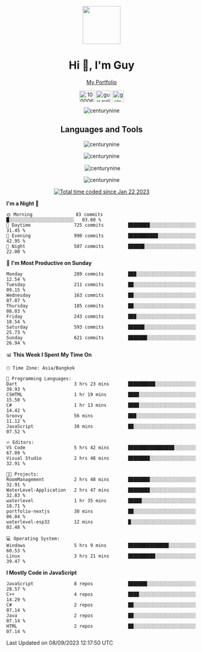 
<p align="center"><a href="https://portfolio-nextjs-puce-omega.vercel.app/" traget="_blank"> <img src="https://user-images.githubusercontent.com/109062980/213915698-3e79c409-24f8-4471-a5f8-e7a842ad3a0a.gif" width="100" /> </a></p>
 
<h1 align="center">Hi 👋, I'm Guy</h1>
<p align="center"><a href="https://portfolio-nextjs-puce-omega.vercel.app/" traget="_blank"> My Portfolio </a></p>

<p align="center">
<a href="https://fb.com/100006608053988" target="blank"><img align="center" src="https://raw.githubusercontent.com/rahuldkjain/github-profile-readme-generator/master/src/images/icons/Social/facebook.svg" alt="100006608053988" height="30" width="40" /></a>
<a href="https://instagram.com/guy.xvii" target="blank"><img align="center" src="https://raw.githubusercontent.com/rahuldkjain/github-profile-readme-generator/master/src/images/icons/Social/instagram.svg" alt="guy.xvii" height="30" width="40" /></a>
<a href="mailto:lowlifeix@gmail.com" target="blank"><img align="center" src="https://user-images.githubusercontent.com/109062980/226533395-e26b601f-4b8f-456f-affd-55dc944b4149.png" alt="guy.xvii" height="30" width="30" /></a>
 
</p>

<p align="center"> <img src="https://komarev.com/ghpvc/?username=centurynine&label=Profile%20views&color=0e75b6&style=for-the-badge" alt="centurynine" /> </p>

<h2 align="center">Languages and Tools</h3>

<!-- https://skillicons.dev/ -->
<p align="center">
<img src="https://skillicons.dev/icons?i=react,nodejs,tailwind,mongodb,html,css,js,bootstrap,jquery,cloudflare,php,java,cpp,py,dart,flutter,firebase,androidstudio,git,github,linux,mysql,postman,nginx,express" alt="centurynine" /> 
</p>
 
<p align="center"><img align="center" src="https://github-readme-stats-sigma-five.vercel.app/api/top-langs?username=centurynine&show_icons=true&locale=en&layout=compact&theme=" alt="centurynine" /></p>

<p align="center">&nbsp;<img align="center" src="https://github-readme-stats-sigma-five.vercel.app/api?username=centurynine&show_icons=true&locale=en&theme=" alt="centurynine" /></p>

<p align="center"><img align="center" src="https://github-readme-streak-stats.herokuapp.com/?user=centurynine&theme=" alt="centurynine" /></p>
<p align="center">
<a href="https://wakatime.com/@9ded98d1-6308-4a11-a75a-63f31fdc4e7a"><img src="https://wakatime.com/badge/user/9ded98d1-6308-4a11-a75a-63f31fdc4e7a.svg" alt="Total time coded since Jan 22 2023" /></a>
  
<!--START_SECTION:waka-->
**I'm a Night 🦉** 

```text
🌞 Morning                83 commits          █░░░░░░░░░░░░░░░░░░░░░░░░   03.60 % 
🌆 Daytime                725 commits         ████████░░░░░░░░░░░░░░░░░   31.45 % 
🌃 Evening                990 commits         ███████████░░░░░░░░░░░░░░   42.95 % 
🌙 Night                  507 commits         ██████░░░░░░░░░░░░░░░░░░░   22.00 % 
```
📅 **I'm Most Productive on Sunday** 

```text
Monday                   289 commits         ███░░░░░░░░░░░░░░░░░░░░░░   12.54 % 
Tuesday                  211 commits         ██░░░░░░░░░░░░░░░░░░░░░░░   09.15 % 
Wednesday                163 commits         ██░░░░░░░░░░░░░░░░░░░░░░░   07.07 % 
Thursday                 185 commits         ██░░░░░░░░░░░░░░░░░░░░░░░   08.03 % 
Friday                   243 commits         ███░░░░░░░░░░░░░░░░░░░░░░   10.54 % 
Saturday                 593 commits         ██████░░░░░░░░░░░░░░░░░░░   25.73 % 
Sunday                   621 commits         ███████░░░░░░░░░░░░░░░░░░   26.94 % 
```


📊 **This Week I Spent My Time On** 

```text
🕑︎ Time Zone: Asia/Bangkok

💬 Programming Languages: 
Dart                     3 hrs 23 mins       ██████████░░░░░░░░░░░░░░░   39.93 % 
CSHTML                   1 hr 19 mins        ████░░░░░░░░░░░░░░░░░░░░░   15.50 % 
C#                       1 hr 13 mins        ████░░░░░░░░░░░░░░░░░░░░░   14.42 % 
Groovy                   56 mins             ███░░░░░░░░░░░░░░░░░░░░░░   11.12 % 
JavaScript               38 mins             ██░░░░░░░░░░░░░░░░░░░░░░░   07.52 % 

🔥 Editors: 
VS Code                  5 hrs 42 mins       █████████████████░░░░░░░░   67.09 % 
Visual Studio            2 hrs 48 mins       ████████░░░░░░░░░░░░░░░░░   32.91 % 

🐱‍💻 Projects: 
RoomManagement           2 hrs 48 mins       ████████░░░░░░░░░░░░░░░░░   32.91 % 
WaterLevel-Application   2 hrs 47 mins       ████████░░░░░░░░░░░░░░░░░   32.83 % 
waterlevel               1 hr 35 mins        █████░░░░░░░░░░░░░░░░░░░░   18.71 % 
portfolio-nextjs         30 mins             ██░░░░░░░░░░░░░░░░░░░░░░░   06.04 % 
waterlevel-esp32         12 mins             █░░░░░░░░░░░░░░░░░░░░░░░░   02.48 % 

💻 Operating System: 
Windows                  5 hrs 9 mins        ███████████████░░░░░░░░░░   60.53 % 
Linux                    3 hrs 21 mins       ██████████░░░░░░░░░░░░░░░   39.47 % 
```

**I Mostly Code in JavaScript** 

```text
JavaScript               8 repos             ███████░░░░░░░░░░░░░░░░░░   28.57 % 
C++                      4 repos             ████░░░░░░░░░░░░░░░░░░░░░   14.29 % 
C#                       2 repos             ██░░░░░░░░░░░░░░░░░░░░░░░   07.14 % 
Java                     2 repos             ██░░░░░░░░░░░░░░░░░░░░░░░   07.14 % 
HTML                     2 repos             ██░░░░░░░░░░░░░░░░░░░░░░░   07.14 % 
```




 Last Updated on 08/09/2023 12:17:50 UTC
<!--END_SECTION:waka-->
  
</p>

